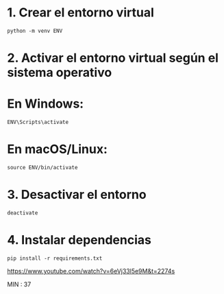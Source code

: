 # 1. Crear el entorno virtual
```console
python -m venv ENV
```

# 2. Activar el entorno virtual según el sistema operativo
# En Windows:
```console
ENV\Scripts\activate
```
# En macOS/Linux:
```console
source ENV/bin/activate
```

# 3. Desactivar el entorno
```console
deactivate
```

# 4. Instalar dependencias
```console
pip install -r requirements.txt
```


https://www.youtube.com/watch?v=6eVj33l5e9M&t=2274s

MIN : 37